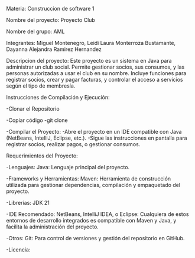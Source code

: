 Materia: Construccion de software 1

Nombre del proyecto: Proyecto Club 

Nombre del grupo: AML

Integrantes: Miguel Montenegro, Leidi Laura Monterroza Bustamante, Dayanna Alejandra Ramirez Hernandez 

Descripcion del proyecto: Este proyecto es un sistema en Java para administrar un club social. Permite gestionar socios, sus consumos, y las personas autorizadas a usar el club en su nombre. Incluye funciones para registrar socios, crear y pagar facturas, y controlar el acceso a servicios según el tipo de membresía.

Instrucciones de Compilación y Ejecución:

-Clonar el Repositorio

-Copiar código
-git clone 

-Compilar el Proyecto:
-Abre el proyecto en un IDE compatible con Java (NetBeans, IntelliJ, Eclipse, etc.).
-Sigue las instrucciones en pantalla para registrar socios, realizar pagos, o gestionar consumos.

Requerimientos del Proyecto:

-Lenguajes:
  Java: Lenguaje principal del proyecto. 
  
-Frameworks y Herramientas:
   Maven: Herramienta de construcción utilizada para gestionar dependencias, compilación y empaquetado del proyecto. 

-Librerías:
  JDK 21

-IDE Recomendado:
  NetBeans, IntelliJ IDEA, o Eclipse: Cualquiera de estos entornos de desarrollo integrados es compatible con Maven y Java, y facilita la administración del proyecto.

-Otros:
  Git: Para control de versiones y gestión del repositorio en GitHub.

-Licencia:







